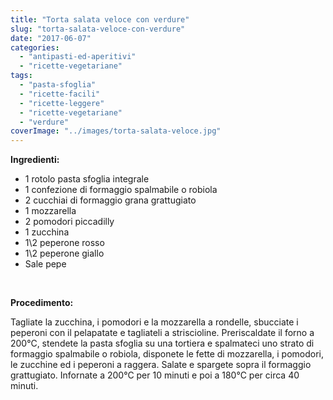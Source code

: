 ```yaml
---
title: "Torta salata veloce con verdure"
slug: "torta-salata-veloce-con-verdure"
date: "2017-06-07"
categories: 
  - "antipasti-ed-aperitivi"
  - "ricette-vegetariane"
tags: 
  - "pasta-sfoglia"
  - "ricette-facili"
  - "ricette-leggere"
  - "ricette-vegetariane"
  - "verdure"
coverImage: "../images/torta-salata-veloce.jpg"
---
```


**Ingredienti:**

- 1 rotolo pasta sfoglia integrale
- 1 confezione di formaggio spalmabile o robiola
- 2 cucchiai di formaggio grana grattugiato
- 1 mozzarella
- 2 pomodori piccadilly
- 1 zucchina
- 1\2 peperone rosso
- 1\2 peperone giallo
- Sale pepe

 

**Procedimento:**

Tagliate la zucchina, i pomodori e la mozzarella a rondelle, sbucciate i peperoni con il pelapatate e tagliateli a striscioline. Preriscaldate il forno a 200°C, stendete la pasta sfoglia su una tortiera e spalmateci uno strato di formaggio spalmabile o robiola, disponete le fette di mozzarella, i pomodori, le zucchine ed i peperoni a raggera. Salate e spargete sopra il formaggio grattugiato. Infornate a 200°C per 10 minuti e poi a 180°C per circa 40 minuti.

